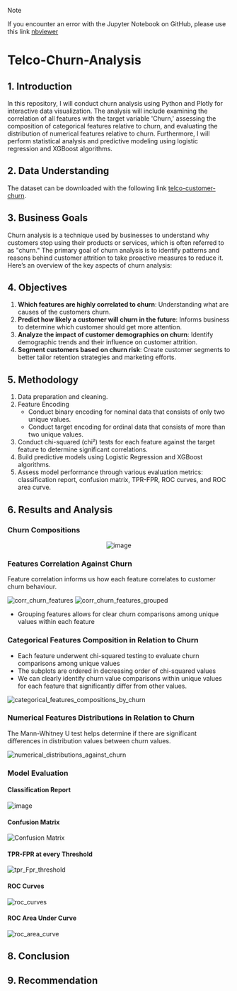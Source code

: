 > [!NOTE]
> If you encounter an error with the Jupyter Notebook on GitHub, please use this link [nbviewer](https://nbviewer.org/github/Agungvpzz/Telco-Churn-Analysis/blob/main/Telco%20Customer%20Churn%20Analysis.ipynb)


# Telco-Churn-Analysis

## 1. Introduction
In this repository, I will conduct churn analysis using Python and Plotly for interactive data visualization. The analysis will include examining the correlation of all features with the target variable 'Churn,' assessing the composition of categorical features relative to churn, and evaluating the distribution of numerical features relative to churn. Furthermore, I will perform statistical analysis and predictive modeling using logistic regression and XGBoost algorithms.


## 2. Data Understanding
The dataset can be downloaded with the following link [telco-customer-churn](https://www.kaggle.com/datasets/blastchar/telco-customer-churn/data).

## 3. Business Goals
Churn analysis is a technique used by businesses to understand why customers stop using their products or services, which is often referred to as "churn." The primary goal of churn analysis is to identify patterns and reasons behind customer attrition to take proactive measures to reduce it. Here’s an overview of the key aspects of churn analysis:

## 4. Objectives

1. <b>Which features are highly correlated to churn</b>: Understanding what are causes of the customers churn.
2. <b>Predict how likely a customer will churn in the future</b>: Informs business to determine which customer should get more attention.
3. <b>Analyze the impact of customer demographics on churn</b>: Identify demographic trends and their influence on customer attrition.
4. <b>Segment customers based on churn risk</b>: Create customer segments to better tailor retention strategies and marketing efforts.

## 5. Methodology
1. Data preparation and cleaning.
2. Feature Encoding
    - Conduct binary encoding for nominal data that consists of only two unique values.
    - Conduct target encoding for ordinal data that consists of more than two unique values.
3. Conduct chi-squared (chi²) tests for each feature against the target feature to determine significant correlations.
4. Build predictive models using Logistic Regression and XGBoost algorithms.
5. Assess model performance through various evaluation metrics: classification report, confusion matrix, TPR-FPR, ROC curves, and ROC area curve.

## 6. Results and Analysis

### Churn Compositions
<div align=center>

  ![image](https://github.com/Agungvpzz/Telco-Churn-Analysis/assets/48642326/aa82f4ce-f1a6-4ca2-8a6e-82fa95c342a6)
</div>

### Features Correlation Against Churn
Feature correlation informs us how each feature correlates to customer churn behaviour.

![corr_churn_features](https://github.com/Agungvpzz/Telco-Churn-Analysis/assets/48642326/cf57de7d-d9dc-4884-967a-89bcf009afcd)
![corr_churn_features_grouped](https://github.com/Agungvpzz/Telco-Churn-Analysis/assets/48642326/131fed9d-581a-4f29-ad73-0dc805728b0e)

- Grouping features allows for clear churn comparisons among unique values within each feature

### Categorical Features Composition in Relation to Churn
- Each feature underwent chi-squared testing to evaluate churn comparisons among unique values
- The subplots are ordered in decreasing order of chi-squared values
- We can clearly identify churn value comparisons within unique values for each feature that significantly differ from other values.
  
![categorical_features_compositions_by_churn](https://github.com/Agungvpzz/Telco-Churn-Analysis/assets/48642326/783d24ca-16a9-471c-9c57-d5a3786219f2)

### Numerical Features Distributions in Relation to Churn
The Mann-Whitney U test helps determine if there are significant differences in distribution values between churn values.

![numerical_distributions_against_churn](https://github.com/Agungvpzz/Telco-Churn-Analysis/assets/48642326/406bfbf8-a4eb-4f8d-9ac7-bdbc374ab6d8)

### Model Evaluation
#### Classification Report
![image](https://github.com/Agungvpzz/Telco-Churn-Analysis/assets/48642326/7cbf7e0c-9d81-4084-9154-2bb617691612)

#### Confusion Matrix
![Confusion Matrix](https://github.com/Agungvpzz/Telco-Churn-Analysis/assets/48642326/9c224b58-2700-4430-aa79-b4c0c3d7d1d9)

#### TPR-FPR at every Threshold
![tpr_Fpr_threshold](https://github.com/Agungvpzz/Telco-Churn-Analysis/assets/48642326/02ddf4fd-9757-4903-a380-43b3ad63996d)

#### ROC Curves
![roc_curves](https://github.com/Agungvpzz/Telco-Churn-Analysis/assets/48642326/9fd40b28-ae08-47ee-8fd1-fa9f965cdde7)

#### ROC Area Under Curve
![roc_area_curve](https://github.com/Agungvpzz/Telco-Churn-Analysis/assets/48642326/61203082-60b6-411d-a519-089fd187d845)


## 8. Conclusion

## 9. Recommendation


